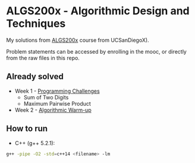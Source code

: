 # ALGS200x - Algorithmic Design and Techniques

My solutions from [ALGS200x](https://www.edx.org/course/algorithmic-design-techniques-uc-san-diegox-algs200x) course from UCSanDiegoX).

Problem statements can be accessed by enrolling in the mooc, or directly from the raw files in this repo.

## Already solved

- Week 1 - [Programming Challenges](./problem_statements/week1_programming_challenges.pdf)
  - Sum of Two Digits
  - Maximum Pairwise Product
- Week 2 - [Algorithmic Warm-up](./problem_statements/week2_algorithmic_warmup.pdf)

## How to run

- C++ (g++ 5.2.1):

```bash
g++ -pipe -O2 -std=c++14 <filename> -lm
```
